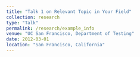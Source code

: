 ```yaml
---
title: "Talk 1 on Relevant Topic in Your Field"
collection: research
type: "Talk"
permalink: /research/example_info
venue: "UC San Francisco, Department of Testing"
date: 2012-03-01
location: "San Francisco, California"
---
```

